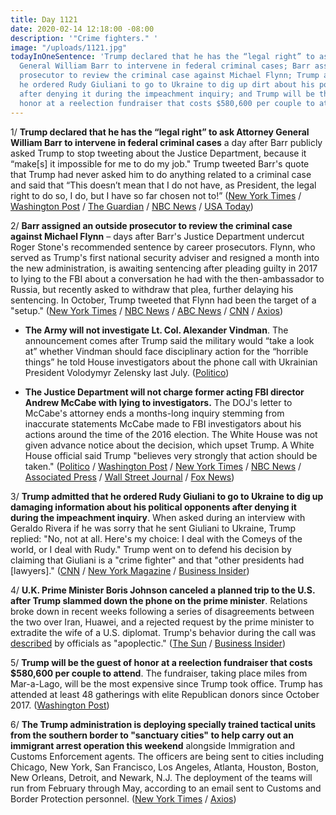 ```yaml
---
title: Day 1121
date: 2020-02-14 12:18:00 -08:00
description: '"Crime fighters." '
image: "/uploads/1121.jpg"
todayInOneSentence: 'Trump declared that he has the “legal right” to ask Attorney
  General William Barr to intervene in federal criminal cases; Barr assigned an outside
  prosecutor to review the criminal case against Michael Flynn; Trump admitted that
  he ordered Rudy Giuliani to go to Ukraine to dig up dirt about his political opponents
  after denying it during the impeachment inquiry; and Trump will be the guest of
  honor at a reelection fundraiser that costs $580,600 per couple to attend. '
---
```


1/ **Trump declared that he has the “legal right” to ask Attorney General William Barr to intervene in federal criminal cases** a day after Barr publicly asked Trump to stop tweeting about the Justice Department, because it “make\[s\] it impossible for me to do my job." Trump tweeted Barr's quote that Trump had never asked him to do anything related to a criminal case and said that “This doesn’t mean that I do not have, as President, the legal right to do so, I do, but I have so far chosen not to!” ([New York Times](https://www.nytimes.com/2020/02/14/us/politics/trump-william-barr.html) / [Washington Post](https://www.washingtonpost.com/politics/trump-appears-to-escalate-standoff-with-attorney-general-and-justice-dept-declaring-on-twitter-a-legal-right-to-influence-criminal-cases/2020/02/14/8c152c36-4f2f-11ea-bf44-f5043eb3918a_story.html) / [The Guardian](https://www.theguardian.com/us-news/2020/feb/14/trump-claims-legal-right-intervene-criminal-cases-william-barr-plea-not-tweet) / [NBC News](https://www.nbcnews.com/politics/donald-trump/trump-tweets-he-has-legal-right-involve-g-barr-criminal-n1136906) / [USA Today](https://www.usatoday.com/story/news/politics/2020/02/14/stone-case-trump-dismisses-barr-criticism-says-he-can-intervene/4759784002/))

2/ **Barr assigned an outside prosecutor to review the criminal case against Michael Flynn** – days after Barr's Justice Department undercut Roger Stone's recommended sentence by career prosecutors. Flynn, who served as Trump's first national security adviser and resigned a month into the new administration, is awaiting sentencing after pleading guilty in 2017 to lying to the FBI about a conversation he had with the then-ambassador to Russia, but recently asked to withdraw that plea, further delaying his sentencing. In October, Trump tweeted that Flynn had been the target of a "setup." ([New York Times](https://www.nytimes.com/2020/02/14/us/politics/michael-flynn-prosecutors-barr.html) / [NBC News](https://www.nbcnews.com/politics/justice-department/justice-department-opens-inquiry-fbi-interview-heart-flynn-s-guilty-n1136481) / [ABC News](https://abcnews.go.com/Politics/justice-department-reviewing-handling-michael-flynn-case/story?id=68990666) / [CNN](https://www.cnn.com/2020/02/14/politics/william-barr-michael-flynn/) / [Axios](https://www.axios.com/bill-barr-justice-department-michael-flynn-prosecutors-4f315a50-152d-4e89-bac6-5e1583e0538f.html))

* **The Army will not investigate Lt. Col. Alexander Vindman**. The announcement comes after Trump said the military would “take a look at” whether Vindman should face disciplinary action for the “horrible things” he told House investigators about the phone call with Ukrainian President Volodymyr Zelensky last July. ([Politico](https://www.politico.com/news/2020/02/14/alexander-vindman-no-army-investigation-115286))

* **The Justice Department will not charge former acting FBI director Andrew McCabe with lying to investigators.** The DOJ's letter to McCabe's attorney ends a months-long inquiry stemming from inaccurate statements McCabe made to FBI investigators about his actions around the time of the 2016 election. The White House was not given advance notice about the decision, which upset Trump. A White House official said Trump "believes very strongly that action should be taken." ([Politico](https://www.politico.com/news/2020/02/14/doj-drops-case-against-former-fbi-deputy-director-andrew-mccabe-115251) / [Washington Post](https://www.washingtonpost.com/national-security/justice-dept-wont-charge-andrew-mccabe-the-former-fbi-official-who-authorized-the-investigation-of-president-trump/2020/02/14/8ab3aac0-4f48-11ea-bf44-f5043eb3918a_story.html) / [New York Times](https://www.nytimes.com/2020/02/14/us/politics/andrew-mccabe-fbi.html) / [NBC News](https://www.nbcnews.com/politics/justice-department/justice-department-drops-leak-case-against-former-fbi-acting-head-n1137066) / [Associated Press](https://apnews.com/ec85aa4a4fdc5a36b7b85c7a34f1b8f9) / [Wall Street Journal](https://www.wsj.com/articles/justice-department-closes-investigation-into-ex-fbi-no-2-andrew-mccabe-11581701336) / [Fox News](https://www.foxnews.com/politics/doj-wont-pursue-criminal-charges-against-mccabe))

3/ **Trump admitted that he ordered Rudy Giuliani to go to Ukraine to dig up damaging information about his political opponents after denying it during the impeachment inquiry**. When asked during an interview with Geraldo Rivera if he was sorry that he sent Giuliani to Ukraine, Trump replied: "No, not at all. Here's my choice: I deal with the Comeys of the world, or I deal with Rudy." Trump went on to defend his decision by claiming that Giuliani is a "crime fighter" and that "other presidents had \[lawyers\]." ([CNN](https://www.cnn.com/2020/02/13/politics/trump-rudy-giuliani-ukraine-interview/index.html) / [New York Magazine](https://nymag.com/intelligencer/2020/02/trump-finally-admits-to-sending-rudy-giuliani-to-ukraine.html) / [Business Insider](https://www.businessinsider.com/trump-admits-giuliani-ukraine-reversing-impeachment-defense-2020-2))

4/ **U.K. Prime Minister Boris Johnson canceled a planned trip to the U.S. after Trump slammed down the phone on the prime minister**. Relations broke down in recent weeks following a series of disagreements between the two over Iran, Huawei, and a rejected request by the prime minister to extradite the wife of a U.S. diplomat. Trump's behavior during the call was [described](https://www.businessinsider.com/donald-trump-apoplectic-at-boris-johnson-phone-call-huawei-deal-2020-2?r=US&IR=T) by officials as "apoplectic." ([The Sun](https://www.thesun.co.uk/news/10960154/boris-johnson-cancels-trip-us-donald-trump/) / [Business Insider](https://www.businessinsider.com/boris-johnson-cancels-visit-donald-trump-slammed-phone-down-apoplectic-2020-2))

5/ **Trump will be the guest of honor at a reelection fundraiser that costs $580,600 per couple to attend**. The fundraiser, taking place miles from Mar-a-Lago, will be the most expensive since Trump took office. Trump has attended at least 48 gatherings with elite Republican donors since October 2017. ([Washington Post](https://www.washingtonpost.com/politics/trump-to-headline-a-580600-per-couple-fundraiser-the-most-expensive-of-his-reelection-bid/2020/02/13/144b75b2-4e7a-11ea-a4ab-9f389ce8ad30_story.html))

6/ **The Trump administration is deploying specially trained tactical units from the southern border to "sanctuary cities" to help carry out an immigrant arrest operation this weekend** alongside Immigration and Customs Enforcement agents. The officers are being sent to cities including Chicago, New York, San Francisco, Los Angeles, Atlanta, Houston, Boston, New Orleans, Detroit, and Newark, N.J. The deployment of the teams will run from February through May, according to an email sent to Customs and Border Protection personnel. ([New York Times](https://www.nytimes.com/2020/02/14/us/Border-Patrol-ICE-Sanctuary-Cities.html) / [Axios](https://www.axios.com/immigration-ice-cbp-sanctuary-city-crackdown-18e20ad1-70d1-4009-a0ac-32ac452c0baf.html))
